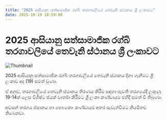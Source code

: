 ```yaml
---
title: "2025 ආසියානු සත්සාමාජික රග්බි තරගාවලියේ තෙවැනි ස්ථානය ශ්‍රී ලංකාවට"
date: 2025-10-19 18:59:08
---
```


# 2025 ආසියානු සත්සාමාජික රග්බි තරගාවලියේ තෙවැනි ස්ථානය ශ්‍රී ලංකාවට

![Thumbnail](https://helakuru.sgp1.cdn.digitaloceanspaces.com/esana/images/lib/rugby-0.jpg)

2025 ආසියානු සත්සාමාජික රග්බි තරගාවලියේ තෙවැනි ස්ථානය දිනා ගැනීමට ශ්‍රී ලංකාව අද (19) සමත් වුණා.

ඒ අනුව, තරගාවලියේ තෙවැනි ස්ථානය තීරණය කිරීම සඳහා පැවති තරගයේදී ලකුණු 19-14ක් ලෙස විශිෂ්ට ජයක් වාර්තා කිරීමට ශ්‍රී ලංකා කණ්ඩායම එහිදී සමත් වී තිබුණා.

අවසන් තරගය ජපානය හා හොංකොං කණ්ඩායම අතර පැවැත්වීමට නියමිතව තිබෙනවා.

